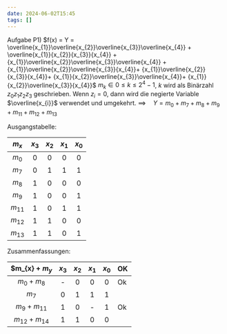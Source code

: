 ```yaml
---
date: 2024-06-02T15:45
tags: []
---
```

Aufgabe P1)
$f(x) = Y = \overline{x_{1}}\overline{x_{2}}\overline{x_{3}}\overline{x_{4}} + \overline{x_{1}}{x_{2}}{x_{3}}{x_{4}} + {x_{1}}\overline{x_{2}}\overline{x_{3}}\overline{x_{4}} + {x_{1}}\overline{x_{2}}\overline{x_{3}}{x_{4}}+ {x_{1}}\overline{x_{2}}{x_{3}}{x_{4}}+ {x_{1}}{x_{2}}\overline{x_{3}}\overline{x_{4}}+ {x_{1}}{x_{2}}\overline{x_{3}}{x_{4}}$
$m_{k} \in 0 \leq k \leq 2^4 - 1$, $k$ wird als Binärzahl $z_{0}z_{1}z_{2}z_{3}$ geschrieben. Wenn $z_i=0$, dann wird die negierte Variable $\overline{x_{i}}$ verwendet und umgekehrt. 
$\implies \quad Y = m_{0} + m_{7} + m_{8} + m_{9} + m_{11} + m_{12} + m_{13}$

Ausgangstabelle:

| $m_{x}$  | $x_3$ | $x_{2}$ | $x_{1}$ | $x_0$ |
|:--------:|:-----:|:-------:|:-------:|:-----:|
|  $m_0$   |   0   |    0    |    0    |   0   |
| $m_{7}$  |   0   |    1    |    1    |   1   |
| $m_{8}$  |   1   |    0    |    0    |   0   |
| $m_{9}$  |   1   |    0    |    0    |   1   |
| $m_{11}$ |   1   |    0    |    1    |   1   |
| $m_{12}$ |   1   |    1    |    0    |   0   |
| $m_{13}$ |   1   |    1    |    0    |   1   |

Zusammenfassungen:

| $m_{x} + $m_{y}$ | $x_3$ | $x_{2}$ | $x_{1}$ | $x_0$ | OK  |
|:----------------:|:-----:|:-------:|:-------:|:-----:| --- |
| $m_{0} + m_{8}$  |   -   |    0    |    0    |   0   | Ok  |
|     $m_{7}$      |   0   |    1    |    1    |   1   |     |
| $m_{9} + m_{11}$ |   1   |    0    |    -    |   1   | Ok  | 
|     $m_{12} + m_{14}$     |   1   |    1    |    0    |   0   |     |
